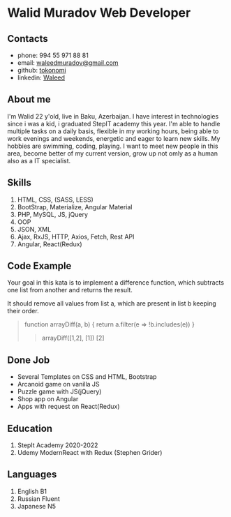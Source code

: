
# Walid Muradov Web Developer

## Contacts
* phone: 994 55 971 88 81
* email: waleedmuradov@gmail.com
* github: [tokonomi](https://github.com/tokonomi)
* linkedin: [Waleed](https://www.linkedin.com/in/waleed99/)

## About me
I'm Walid 22 y'old, live in Baku, Azerbaijan. I have interest in technologies since i was a kid, i graduated StepIT academy this year. I'm able to handle multiple tasks on a daily basis, 
flexible in my working hours, being able to work evenings and weekends, energetic and eager to learn new skills. My hobbies are swimming, coding, playing. I want to meet new people
in this area, become better of my current version, grow up not omly as a human also as a IT specialist.

## Skills
1. HTML, CSS, (SASS, LESS)
2. BootStrap, Materialize, Angular Material
3. PHP, MySQL, JS, jQuery
4. OOP
5. JSON, XML
6. Ajax, RxJS, HTTP, Axios, Fetch, Rest API
7. Angular, React(Redux)

## Code Example
Your goal in this kata is to implement a difference function, which subtracts one list from another and returns the result.

It should remove all values from list a, which are present in list b keeping their order.

> function arrayDiff(a, b) {
  return a.filter(e => !b.includes(e))
}
>>arrayDiff([1,2], [1]) [2]

## Done Job

* Several Templates on CSS and HTML, Bootstrap
* Arcanoid game on vanilla JS
* Puzzle game with JS(jQuery)
* Shop app on Angular
* Apps with request on React(Redux)

## Education

1. StepIt Academy 2020-2022
2. Udemy ModernReact with Redux (Stephen Grider)

## Languages

1. English B1
2. Russian Fluent
3. Japanese N5

